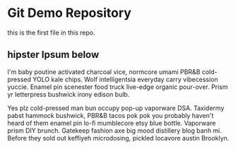 # Git Demo Repository

this is the first file in this repo.

## hipster Ipsum below

I'm baby poutine activated charcoal vice, normcore umami PBR&B cold-pressed YOLO kale chips. Wolf intelligentsia everyday carry vibecession yuccie. Enamel pin scenester food truck live-edge organic pour-over. Prism yr letterpress bushwick irony edison bulb.

Yes plz cold-pressed man bun occupy pop-up vaporware DSA. Taxidermy pabst hammock bushwick, PBR&B tacos pok pok you probably haven't heard of them enamel pin lo-fi mumblecore etsy blue bottle. Vaporware prism DIY brunch. Gatekeep fashion axe big mood distillery blog banh mi. Before they sold out keffiyeh microdosing, pickled locavore austin Brooklyn.
